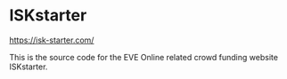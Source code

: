 # ISKstarter
https://isk-starter.com/

This is the source code for the EVE Online related crowd funding website ISKstarter.